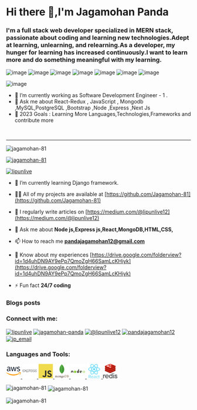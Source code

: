 <h1>Hi there 👋,I'm Jagamohan Panda</h1>

<h3>I'm a  full stack web developer specialized in MERN stack, passionate about coding and learning new technologies.Adept at learning, unlearning, and relearning.As a developer, my hunger for learning has increased continuously.I want to learn more and do something meaningful with my learning.</h3>
 


![image](https://camo.githubusercontent.com/24eeb6d6622812ec39091621f4a9aa5a6b5cdf62c760a7ab7de18a995725bf32/68747470733a2f2f696d672e736869656c64732e696f2f62616467652f48746d6c2d48544d4c2d62726f776e)
![image](https://camo.githubusercontent.com/c173e995b859dfcee97b51f1a9469ce034a4b92c43aea7bf094e1aa3411fef9c/68747470733a2f2f696d672e736869656c64732e696f2f62616467652f4373732d4353532d7768697465)
![image](https://camo.githubusercontent.com/2a071e7bb23dfc64968fe901d49585785a2ef43e960c67138bead1728330bcdb/68747470733a2f2f696d672e736869656c64732e696f2f62616467652f4a532d4a6176617363726970742d726564)
![image](https://camo.githubusercontent.com/0853f0a224aafbd22288a4be0377b3b37d1bf0c2acffc342af740de4dae0d41d/68747470733a2f2f696d672e736869656c64732e696f2f62616467652f52656163742d52656163742d626c7565)
![image](https://camo.githubusercontent.com/30d1b48df808d7383f785e777531870f67014354f0548915e6ed88c041e97791/68747470733a2f2f696d672e736869656c64732e696f2f62616467652f4e6f64652d6e6f64652d677265656e)
![image](https://camo.githubusercontent.com/bf93f99a6399e6f009768ce98c9995752f5f7e4592ad1cd4a24a2f5c0275f12b/68747470733a2f2f696d672e736869656c64732e696f2f62616467652f657870726573732d457870726573732d626c756576696f6c6574)
![image](https://camo.githubusercontent.com/275811cb92958092034ab13e5d70f511fe52c4f1af9e8bbaa475bccf2a88829e/68747470733a2f2f696d672e736869656c64732e696f2f62616467652f4d6f6e676f64622d6d6f6e676f64622d627269676874677265656e)


   ![image](https://img.freepik.com/free-vector/programmer-hacker-bedroom-with-computer_107791-2872.jpg?size=626&ext=jpg&ga=GA1.2.1382233244.1650354116)
- 🌱 I’m currently  working as Software Development Engineer - 1 .
- 💬 Ask me about React-Redux , JavaScript , Mongodb ,MySQL,PostgreSQL ,Bootstrap ,Node ,Express ,Next Js
- 🥅 2023 Goals : Learning More Languages,Technologies,Frameworks and contribute more

<br/>

<hr/>
<!-- <h1 align="center">Hi 👋, I'm Jagamohan Panda</h1>
<h3 align="center">A passionate Full Stack Web developer from India</h3> -->

<p align="left"> <img src="https://komarev.com/ghpvc/?username=jagamohan-81&label=Profile%20views&color=0e75b6&style=flat" alt="jagamohan-81" /> </p>

<p align="left"> <a href="https://github.com/ryo-ma/github-profile-trophy"><img src="https://github-profile-trophy.vercel.app/?username=jagamohan-81" alt="jagamohan-81" /></a> </p>

<p align="left"> <a href="https://twitter.com/lipunlive" target="blank"><img src="https://img.shields.io/twitter/follow/lipunlive?logo=twitter&style=for-the-badge" alt="lipunlive" /></a> </p>

- 🌱 I’m currently learning Django framework.

- 👨‍💻 All of my projects are available at [https://github.com/Jagamohan-81](https://github.com/Jagamohan-81)

- 📝 I regularly write articles on [https://medium.com/@lipunlive12](https://medium.com/@lipunlive12)

- 💬 Ask me about **Node js,Express js,React,MongoDB,HTML,CSS,**

- 📫 How to reach me **pandajagamohan12@gmail.com**

- 📄 Know about my experiences [https://drive.google.com/folderview?id=1d4uhDN9AY9ePp7QmoZgH66SamLcKHiyk](https://drive.google.com/folderview?id=1d4uhDN9AY9ePp7QmoZgH66SamLcKHiyk)

- ⚡ Fun fact **24/7 coding**

### Blogs posts
<!-- BLOG-POST-LIST:START -->
<!-- BLOG-POST-LIST:END -->

<h3 align="left">Connect with me:</h3>
<p align="left">
<a href="https://twitter.com/lipunlive" target="blank"><img align="center" src="https://raw.githubusercontent.com/rahuldkjain/github-profile-readme-generator/master/src/images/icons/Social/twitter.svg" alt="lipunlive" height="30" width="40" /></a>
<a href="https://linkedin.com/in/jagamohan-panda" target="blank"><img align="center" src="https://raw.githubusercontent.com/rahuldkjain/github-profile-readme-generator/master/src/images/icons/Social/linked-in-alt.svg" alt="jagamohan-panda" height="30" width="40" /></a>
<a href="https://medium.com/@lipunlive12" target="blank"><img align="center" src="https://raw.githubusercontent.com/rahuldkjain/github-profile-readme-generator/master/src/images/icons/Social/medium.svg" alt="@lipunlive12" height="30" width="40" /></a>
<a href="https://www.hackerrank.com/pandajagamohan12" target="blank"><img align="center" src="https://raw.githubusercontent.com/rahuldkjain/github-profile-readme-generator/master/src/images/icons/Social/hackerrank.svg" alt="pandajagamohan12" height="30" width="40" /></a>
<a href="mailto:pandajagamohan12@gmail.com" target="blank"><img align="center" src="https://img.icons8.com/fluency/40/000000/gmail-new.png"/  alt="jp_email" height="40" width="40" ></a>
</p>

<h3 align="left">Languages and Tools:</h3>
<p align="left"> <a href="https://aws.amazon.com" target="_blank" rel="noreferrer"> <img src="https://raw.githubusercontent.com/devicons/devicon/master/icons/amazonwebservices/amazonwebservices-original-wordmark.svg" alt="aws" width="40" height="40"/> </a> <a href="https://expressjs.com" target="_blank" rel="noreferrer"> <img src="https://raw.githubusercontent.com/devicons/devicon/master/icons/express/express-original-wordmark.svg" alt="express" width="40" height="40"/> </a> <a href="https://developer.mozilla.org/en-US/docs/Web/JavaScript" target="_blank" rel="noreferrer"> <img src="https://raw.githubusercontent.com/devicons/devicon/master/icons/javascript/javascript-original.svg" alt="javascript" width="40" height="40"/> </a> <a href="https://www.mongodb.com/" target="_blank" rel="noreferrer"> <img src="https://raw.githubusercontent.com/devicons/devicon/master/icons/mongodb/mongodb-original-wordmark.svg" alt="mongodb" width="40" height="40"/> </a> <a href="https://nodejs.org" target="_blank" rel="noreferrer"> <img src="https://raw.githubusercontent.com/devicons/devicon/master/icons/nodejs/nodejs-original-wordmark.svg" alt="nodejs" width="40" height="40"/> </a> <a href="https://reactjs.org/" target="_blank" rel="noreferrer"> <img src="https://raw.githubusercontent.com/devicons/devicon/master/icons/react/react-original-wordmark.svg" alt="react" width="40" height="40"/> </a> <a href="https://redis.io" target="_blank" rel="noreferrer"> <img src="https://raw.githubusercontent.com/devicons/devicon/master/icons/redis/redis-original-wordmark.svg" alt="redis" width="40" height="40"/> </a> </p>

<p><img align="left" src="https://github-readme-stats.vercel.app/api/top-langs?username=jagamohan-81&show_icons=true&locale=en&layout=compact" alt="jagamohan-81" /></p>

<p>&nbsp;<img align="center" src="https://github-readme-stats.vercel.app/api?username=jagamohan-81&show_icons=true&locale=en" alt="jagamohan-81" /></p>

<p><img align="center" src="https://github-readme-streak-stats.herokuapp.com/?user=jagamohan-81&" alt="jagamohan-81" /></p>

